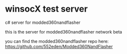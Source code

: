 # winsocX test server
c# server for modded360nandflasher 

this is the server for modded360nandflasher network beta

you can find the modded360nandflasher repo here: https://github.com/552eden/Modded360NandFlasher
